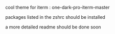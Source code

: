 cool theme for iterm : one-dark-pro-iterm-master

packages listed in the zshrc should be installed

a more detailed readme should be done soon
